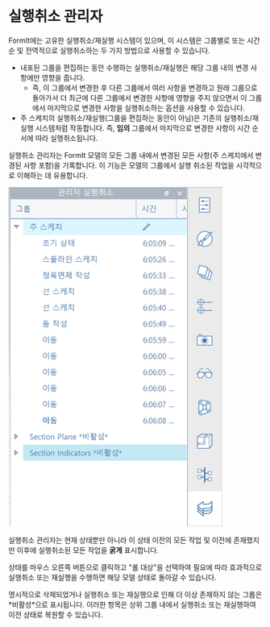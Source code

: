 # 실행취소 관리자

FormIt에는 고유한 실행취소/재실행 시스템이 있으며, 이 시스템은 그룹별로 또는 시간순 및 전역적으로 실행취소하는 두 가지 방법으로 사용할 수 있습니다.

* 내포된 그룹을 편집하는 동안 수행하는 실행취소/재실행은 해당 그룹 내의 변경 사항에만 영향을 줍니다.
   * 즉, 이 그룹에서 변경한 후 다른 그룹에서 여러 사항을 변경하고 원래 그룹으로 돌아가서 더 최근에 다른 그룹에서 변경한 사항에 영향을 주지 않으면서 이 그룹에서 마지막으로 변경한 사항을 실행취소하는 옵션을 사용할 수 있습니다.
* 주 스케치의 실행취소/재실행\(그룹을 편집하는 동안이 아님\)은 기존의 실행취소/재실행 시스템처럼 작동합니다. 즉, **임의** 그룹에서 마지막으로 변경한 사항이 시간 순서에 따라 실행취소됩니다.

실행취소 관리자는 FormIt 모델의 모든 그룹 내에서 변경된 모든 사항(주 스케치에서 변경된 사항 포함)을 기록합니다. 이 기능은 모델의 그룹에서 실행 취소된 작업을 시각적으로 이해하는 데 유용합니다.

![](../.gitbook/assets/undo-manager.png)

실행취소 관리자는 현재 상태뿐만 아니라 이 상태 이전의 모든 작업 및 이전에 존재했지만 이후에 실행취소된 모든 작업을 **굵게** 표시합니다.

상태를 마우스 오른쪽 버튼으로 클릭하고 "롤 대상"을 선택하여 필요에 따라 효과적으로 실행취소 또는 재실행을 수행하면 해당 모델 상태로 돌아갈 수 있습니다.

명시적으로 삭제되었거나 실행취소 또는 재실행으로 인해 더 이상 존재하지 않는 그룹은 \*비활성\*으로 표시됩니다. 이러한 항목은 상위 그룹 내에서 실행취소 또는 재실행하여 이전 상태로 복원할 수 있습니다.

